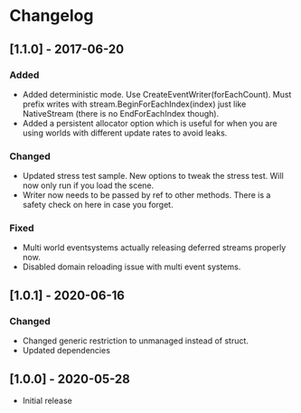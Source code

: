 # Changelog
## [1.1.0] - 2017-06-20
### Added
- Added deterministic mode. Use CreateEventWriter<T>(forEachCount). Must prefix writes with stream.BeginForEachIndex(index) just like NativeStream (there is no EndForEachIndex though).
- Added a persistent allocator option which is useful for when you are using worlds with different update rates to avoid leaks.

### Changed
- Updated stress test sample. New options to tweak the stress test. Will now only run if you load the scene.
- Writer now needs to be passed by ref to other methods. There is a safety check on here in case you forget.

### Fixed
- Multi world eventsystems actually releasing deferred streams properly now.
- Disabled domain reloading issue with multi event systems.

## [1.0.1] - 2020-06-16
### Changed
- Changed generic restriction to unmanaged instead of struct.
- Updated dependencies

## [1.0.0] - 2020-05-28
- Initial release